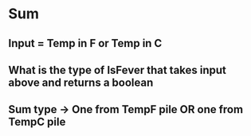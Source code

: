 # Sum

## Input = Temp in F or Temp in C

## What is the type of IsFever that takes input above and returns a boolean

## Sum type -> One from TempF pile OR one from TempC pile
